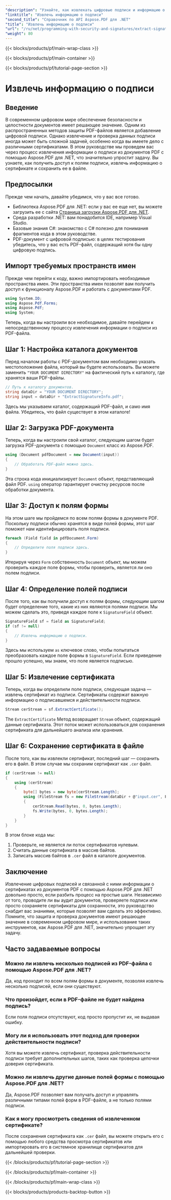 ```yaml
---
"description": "Узнайте, как извлекать цифровые подписи и информацию о сертификатах из документов PDF с помощью Aspose.PDF для .NET. Полное пошаговое руководство для разработчиков C#."
"linktitle": "Извлечь информацию о подписи"
"second_title": "Справочник по API Aspose.PDF для .NET"
"title": "Извлечь информацию о подписи"
"url": "/ru/net/programming-with-security-and-signatures/extract-signature-info/"
"weight": 80
---
```


{{< blocks/products/pf/main-wrap-class >}}

{{< blocks/products/pf/main-container >}}

{{< blocks/products/pf/tutorial-page-section >}}

# Извлечь информацию о подписи

## Введение

В современном цифровом мире обеспечение безопасности и целостности документов имеет решающее значение. Одним из распространенных методов защиты PDF-файлов является добавление цифровой подписи. Однако извлечение и проверка данных подписи иногда может быть сложной задачей, особенно когда вы имеете дело с различными сертификатами. В этом руководстве мы проведем вас через процесс извлечения информации о подписи из документов PDF с помощью Aspose.PDF для .NET, что значительно упростит задачу. Вы узнаете, как получить доступ к полям подписи, извлечь информацию о сертификате и сохранить ее в файле.

## Предпосылки

Прежде чем начать, давайте убедимся, что у вас все готово.

- Библиотека Aspose.PDF для .NET: если у вас ее еще нет, вы можете загрузить ее с сайта [Страница загрузки Aspose.PDF для .NET](https://releases.aspose.com/pdf/net/). 
- Среда разработки .NET: вам понадобится IDE, например Visual Studio.
- Базовые знания C#: знакомство с C# полезно для понимания фрагментов кода в этом руководстве.
- PDF-документ с цифровой подписью: в целях тестирования убедитесь, что у вас есть PDF-файл, содержащий хотя бы одну цифровую подпись.

## Импорт требуемых пространств имен

Прежде чем перейти к коду, важно импортировать необходимые пространства имен. Эти пространства имен позволят вам получить доступ к функционалу Aspose.PDF и работать с документами PDF.

```csharp
using System.IO;
using Aspose.Pdf.Forms;
using Aspose.Pdf;
using System;
```

Теперь, когда вы настроили все необходимое, давайте перейдем к непосредственному процессу извлечения информации о подписи из PDF-файла.

## Шаг 1: Настройка каталога документов

Перед началом работы с PDF-документом вам необходимо указать местоположение файла, который вы будете использовать. Вы можете заменить `"YOUR DOCUMENT DIRECTORY"` на фактический путь к каталогу, где хранятся ваши PDF-файлы.

```csharp
// Путь к каталогу документов.
string dataDir = "YOUR DOCUMENT DIRECTORY";
string input = dataDir + "ExtractSignatureInfo.pdf";
```

Здесь мы указываем каталог, содержащий PDF-файл, и само имя файла. Убедитесь, что файл существует в этом каталоге!

## Шаг 2: Загрузка PDF-документа

Теперь, когда вы настроили свой каталог, следующим шагом будет загрузка PDF-документа с помощью `Document` класс из Aspose.PDF.

```csharp
using (Document pdfDocument = new Document(input))
{
    // Обработать PDF-файл можно здесь.
}
```

Эта строка кода инициализирует `Document` объект, представляющий файл PDF. `using` оператор гарантирует очистку ресурсов после обработки документа.

## Шаг 3: Доступ к полям формы

На этом шаге мы пройдемся по всем полям формы в документе PDF. Поскольку подписи обычно хранятся в виде полей формы, этот шаг поможет нам идентифицировать поля подписи.

```csharp
foreach (Field field in pdfDocument.Form)
{
    // Определите поля подписи здесь.
}
```

Итерируя через `Form` собственность `Document` объект, мы можем проверить каждое поле формы, чтобы проверить, является ли оно полем подписи.

## Шаг 4: Определение полей подписи

После того, как вы получили доступ к полям формы, следующим шагом будет определение того, какие из них являются полями подписи. Мы можем сделать это, приведя каждое поле к `SignatureField` объект.

```csharp
SignatureField sf = field as SignatureField;
if (sf != null)
{
    // Извлечь информацию о подписи.
}
```

Здесь мы используем `as` ключевое слово, чтобы попытаться преобразовать каждое поле формы в `SignatureField`. Если приведение прошло успешно, мы знаем, что поле является подписью.

## Шаг 5: Извлечение сертификата

Теперь, когда вы определили поле подписи, следующая задача — извлечь сертификат из подписи. Сертификаты содержат важную информацию о подписавшемся и действительности подписи.

```csharp
Stream cerStream = sf.ExtractCertificate();
```

The `ExtractCertificate` Метод возвращает `Stream` объект, содержащий данные сертификата. Этот поток может использоваться для сохранения сертификата для дальнейшего анализа или хранения.

## Шаг 6: Сохранение сертификата в файле

После того, как вы извлекли сертификат, последний шаг — сохранить его в файл. В этом случае мы сохраним сертификат как `.cer` файл.

```csharp
if (cerStream != null)
{
    using (cerStream)
    {
        byte[] bytes = new byte[cerStream.Length];
        using (FileStream fs = new FileStream(dataDir + @"input.cer", FileMode.CreateNew))
        {
            cerStream.Read(bytes, 0, bytes.Length);
            fs.Write(bytes, 0, bytes.Length);
        }
    }
}
```

В этом блоке кода мы:

1. Проверьте, не является ли поток сертификатов нулевым.
2. Считать данные сертификата в массив байтов.
3. Записать массив байтов в `.cer` файл в каталоге документов.

## Заключение

Извлечение цифровых подписей и связанной с ними информации о сертификатах из документов PDF с помощью Aspose.PDF для .NET довольно просто, если разбить процесс на простые шаги. Независимо от того, проводите ли вы аудит документов, проверяете подписи или просто сохраняете сертификаты для сохранности, это руководство снабдит вас знаниями, которые позволят вам сделать это эффективно. Помните, что защита и проверка документов имеют решающее значение в современном цифровом мире, и использование таких инструментов, как Aspose.PDF для .NET, значительно упрощает эту задачу.

## Часто задаваемые вопросы

### Можно ли извлечь несколько подписей из PDF-файла с помощью Aspose.PDF для .NET?
Да, код проходит по всем полям формы в документе, позволяя извлечь несколько подписей, если они существуют.

### Что произойдет, если в PDF-файле не будет найдена подпись?
Если поля подписи отсутствуют, код просто пропустит их, не выдавая ошибку.

### Могу ли я использовать этот подход для проверки действительности подписи?
Хотя вы можете извлечь сертификат, проверка действительности подписи требует дополнительных шагов, таких как проверка цепочки доверия сертификата.

### Можно ли извлечь другие данные полей формы с помощью Aspose.PDF для .NET?
Да, Aspose.PDF позволяет вам получать доступ и управлять различными типами полей форм в PDF-файле, а не только полями подписи.

### Как я могу просмотреть сведения об извлеченном сертификате?
После сохранения сертификата как `.cer` файл, вы можете открыть его с помощью любого средства просмотра сертификатов или импортировать его в системное хранилище сертификатов для дальнейшей проверки.

{{< /blocks/products/pf/tutorial-page-section >}}

{{< /blocks/products/pf/main-container >}}

{{< /blocks/products/pf/main-wrap-class >}}

{{< blocks/products/products-backtop-button >}}